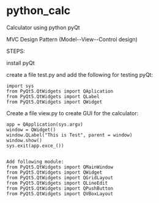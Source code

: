 # python_calc

Calculator using python pyQt

MVC Design Pattern (Model--View--Control design)

STEPS:

install pyQt 

create a file test.py and add the following for testing pyQt:

	import sys
	from PyQt5.QtWidgets import QAplication
	from PyQt5.QtWidgets import QLabel
	from PyQt5.QtWidgets import QWidget
		

Create a file view.py to create GUI for the calculator:

	app = QApplication(sys.argv)
	window = QWidget()
	window.QLabel("This is Test", parent = window)
	window.show()
	sys.exit(app.exce_())
	
	
	Add following module:
	from PyQt5.QtWidgets import QMainWindow
	from PyQt5.QtWidgets import QWidget
	from PyQt5.QtWidgets import QGridLayout
	from PyQt5.QtWidgets import QLineEdit
	from PyQt5.QtWidgets import QPushButton
	from PyQt5.QtWidgets import QVBoxLayout


	

